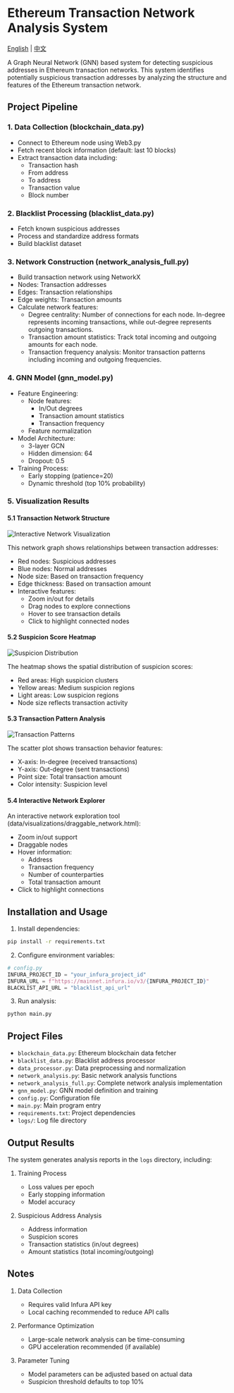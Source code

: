 # Ethereum Transaction Network Analysis System

[English](README.md) | [中文](README_CN.md)

A Graph Neural Network (GNN) based system for detecting suspicious addresses in Ethereum transaction networks. This system identifies potentially suspicious transaction addresses by analyzing the structure and features of the Ethereum transaction network.

## Project Pipeline

### 1. Data Collection (blockchain_data.py)
- Connect to Ethereum node using Web3.py
- Fetch recent block information (default: last 10 blocks)
- Extract transaction data including:
  - Transaction hash
  - From address
  - To address
  - Transaction value
  - Block number

### 2. Blacklist Processing (blacklist_data.py)
- Fetch known suspicious addresses
- Process and standardize address formats
- Build blacklist dataset

### 3. Network Construction (network_analysis_full.py)
- Build transaction network using NetworkX
- Nodes: Transaction addresses
- Edges: Transaction relationships
- Edge weights: Transaction amounts
- Calculate network features:
  - Degree centrality: Number of connections for each node. In-degree represents incoming transactions, while out-degree represents outgoing transactions.
  - Transaction amount statistics: Track total incoming and outgoing amounts for each node.
  - Transaction frequency analysis: Monitor transaction patterns including incoming and outgoing frequencies.

### 4. GNN Model (gnn_model.py)
- Feature Engineering:
  - Node features:
    - In/Out degrees
    - Transaction amount statistics
    - Transaction frequency
  - Feature normalization
- Model Architecture:
  - 3-layer GCN
  - Hidden dimension: 64
  - Dropout: 0.5
- Training Process:
  - Early stopping (patience=20)
  - Dynamic threshold (top 10% probability)

### 5. Visualization Results

#### 5.1 Transaction Network Structure
![Interactive Network Visualization](data/visualizations/full.png)

This network graph shows relationships between transaction addresses:
- Red nodes: Suspicious addresses
- Blue nodes: Normal addresses
- Node size: Based on transaction frequency
- Edge thickness: Based on transaction amount
- Interactive features:
  - Zoom in/out for details
  - Drag nodes to explore connections
  - Hover to see transaction details
  - Click to highlight connected nodes

#### 5.2 Suspicion Score Heatmap
![Suspicion Distribution](data/visualizations/blacklist_distribution.png)

The heatmap shows the spatial distribution of suspicion scores:
- Red areas: High suspicion clusters
- Yellow areas: Medium suspicion regions
- Light areas: Low suspicion regions
- Node size reflects transaction activity

#### 5.3 Transaction Pattern Analysis
![Transaction Patterns](data/visualizations/transaction_values.png)

The scatter plot shows transaction behavior features:
- X-axis: In-degree (received transactions)
- Y-axis: Out-degree (sent transactions)
- Point size: Total transaction amount
- Color intensity: Suspicion level

#### 5.4 Interactive Network Explorer
An interactive network exploration tool (data/visualizations/draggable_network.html):
- Zoom in/out support
- Draggable nodes
- Hover information:
  - Address
  - Transaction frequency
  - Number of counterparties
  - Total transaction amount
- Click to highlight connections

## Installation and Usage

1. Install dependencies:
```bash
pip install -r requirements.txt
```

2. Configure environment variables:
```python
# config.py
INFURA_PROJECT_ID = "your_infura_project_id"
INFURA_URL = f"https://mainnet.infura.io/v3/{INFURA_PROJECT_ID}"
BLACKLIST_API_URL = "blacklist_api_url"
```

3. Run analysis:
```bash
python main.py
```

## Project Files

- `blockchain_data.py`: Ethereum blockchain data fetcher
- `blacklist_data.py`: Blacklist address processor
- `data_processor.py`: Data preprocessing and normalization
- `network_analysis.py`: Basic network analysis functions
- `network_analysis_full.py`: Complete network analysis implementation
- `gnn_model.py`: GNN model definition and training
- `config.py`: Configuration file
- `main.py`: Main program entry
- `requirements.txt`: Project dependencies
- `logs/`: Log file directory

## Output Results

The system generates analysis reports in the `logs` directory, including:
1. Training Process
   - Loss values per epoch
   - Early stopping information
   - Model accuracy

2. Suspicious Address Analysis
   - Address information
   - Suspicion scores
   - Transaction statistics (in/out degrees)
   - Amount statistics (total incoming/outgoing)

## Notes

1. Data Collection
   - Requires valid Infura API key
   - Local caching recommended to reduce API calls

2. Performance Optimization
   - Large-scale network analysis can be time-consuming
   - GPU acceleration recommended (if available)

3. Parameter Tuning
   - Model parameters can be adjusted based on actual data
   - Suspicion threshold defaults to top 10%

